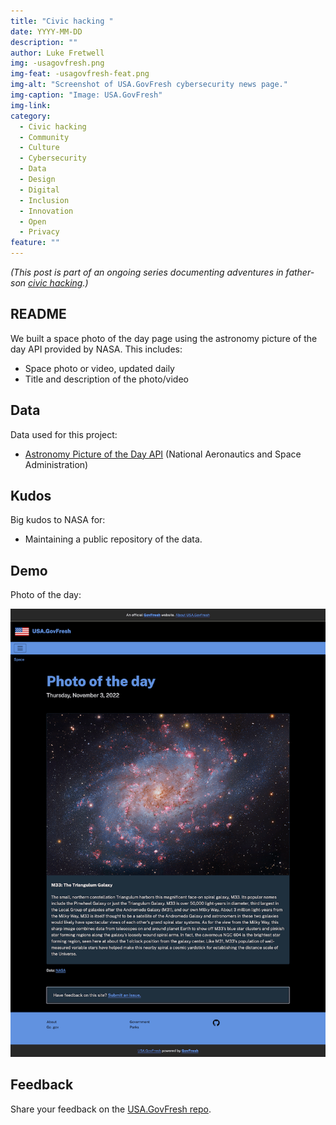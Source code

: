 ```yaml
---
title: "Civic hacking "
date: YYYY-MM-DD
description: ""
author: Luke Fretwell
img: -usagovfresh.png
img-feat: -usagovfresh-feat.png
img-alt: "Screenshot of USA.GovFresh cybersecurity news page."
img-caption: "Image: USA.GovFresh"
img-link: 
category:
  - Civic hacking
  - Community
  - Culture
  - Cybersecurity
  - Data
  - Design
  - Digital
  - Inclusion
  - Innovation
  - Open
  - Privacy
feature: ""
---
```


*(This post is part of an ongoing series documenting adventures in father-son [civic hacking](/civichacking).)*

## README

We built a space photo of the day page using the astronomy picture of the day API provided by NASA. This includes: 

* Space photo or video, updated daily
* Title and description of the photo/video

## Data

Data used for this project:

* [Astronomy Picture of the Day API](https://github.com/nasa/apod-api) (National Aeronautics and Space Administration)

## Kudos

Big kudos to NASA for:

* Maintaining a public repository of the data.

## Demo

Photo of the day:

[![Screenshot of USA.GovFresh space photo of the day page](/assets/img/posts/space-photo-usagovfresh.png)](https://usa.govfresh.com/space/potd/)

## Feedback

Share your feedback on the [USA.GovFresh repo](https://github.com/govfresh/usa/).